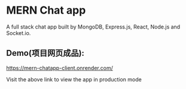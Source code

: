 # MERN Chat app

A full stack chat app built by MongoDB, Express.js, React, Node.js and Socket.io.


## Demo(项目网页成品):

https://mern-chatapp-client.onrender.com/

Visit the above link to view the app in production mode

